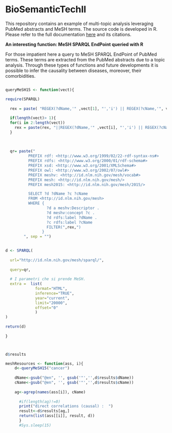 # BioSemanticTechII
This repository contains an example of multi-topic analysis leveraging PubMed abstracts and MeSH terms. 
The source code is developed in R. 
Please refer to the full documentation [here](https://github.com/lodeguns/BioSemanticTechII/blob/master/Topic%20Analysis%20on%20PubMed%20abstracts%20and%20MeSH%20terms%20with%20R%20and%20SPRQL.pdf) and its citations.

**An interesting function: MeSH SPARQL EndPoint queried with R** 

For those impatient here a query to MeSH SPARQL EndPoint of PubMed terms. These terms are extracted from the PubMed abstracts due to a topic analysis. Through these types of functions and future developments it is possible to infer the causality between diseases, moreover, their comorbidities.


```R

queryMeSH15 <- function(vect){

require(SPARQL)
  
  rex = paste( "REGEX(?dName,'" ,vect[1], "','i') || REGEX(?cName,'", vect[1] , "','i')", sep="")
  
  if(length(vect)> 1){
  for(i in 2:length(vect))
    rex = paste(rex, "||REGEX(?dName,'" ,vect[i], "','i') || REGEX(?cName,'", vect[i] , "','i')", sep="")
  }
  
  
  
  qr= paste("
          PREFIX rdf: <http://www.w3.org/1999/02/22-rdf-syntax-ns#>
          PREFIX rdfs: <http://www.w3.org/2000/01/rdf-schema#>
          PREFIX xsd: <http://www.w3.org/2001/XMLSchema#>
          PREFIX owl: <http://www.w3.org/2002/07/owl#>
          PREFIX meshv: <http://id.nlm.nih.gov/mesh/vocab#>
          PREFIX mesh: <http://id.nlm.nih.gov/mesh/>
          PREFIX mesh2015: <http://id.nlm.nih.gov/mesh/2015/>

          SELECT ?d ?dName ?c ?cName 
          FROM <http://id.nlm.nih.gov/mesh>
          WHERE {
                  ?d a meshv:Descriptor .
                  ?d meshv:concept ?c .
                  ?d rdfs:label ?dName .
                  ?c rdfs:label ?cName
                  FILTER(",rex,") 
                }
        ", sep = "")
  

d <- SPARQL(
  
  url="http://id.nlm.nih.gov/mesh/sparql/",
  
  query=qr,
  
  # I parametri che si prende MeSH.
  extra =  list(
             format="HTML", 
             inference="TRUE",
             year="current", 
             limit="20000",
             offset="0"
             ) 
)
 
return(d)
            
}



d$results

meshResources <- function(ass, i){
    d<-queryMeSH15("cancer")
    
    dName<-gsub("@en", '', gsub('"','',d$results$dName))
    cName<-gsub("@en", '', gsub('"','',d$results$cName))
    
    ag<-agrep(names(ass[i]), cName)
    
      #if(length(ag)!=0)
      print("direct correlations (causal) :  ")
      result<-d$results[ag,]
      return(list(ass[[i]], result, d))
      }
      #Sys.sleep(15)
      
```
